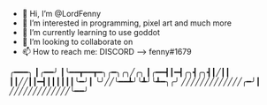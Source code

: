 - 👋 Hi, I’m @LordFenny
- 👀 I’m interested in programming, pixel art and much more
- 🌱 I’m currently learning to use goddot
- 💞️ I’m looking to collaborate on
- 📫 How to reach me:
                        DISCORD --> fenny#1679
                        
                        
╭━━━╮
┃╭━━╯
┃╰━━┳━━┳━╮╭━╮╭╮╱╭╮
┃╭━━┫┃━┫╭╮┫╭╮┫┃╱┃┃
┃┃╱╱┃┃━┫┃┃┃┃┃┃╰━╯┃
╰╯╱╱╰━━┻╯╰┻╯╰┻━╮╭╯
╱╱╱╱╱╱╱╱╱╱╱╱╱╭━╯┃
╱╱╱╱╱╱╱╱╱╱╱╱╱╰━━╯
